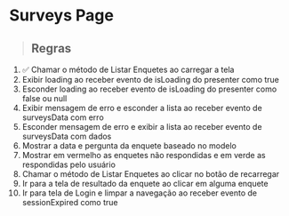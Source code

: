 # Surveys Page

> ## Regras
1. ✅ Chamar o método de Listar Enquetes ao carregar a tela
2. Exibir loading ao receber evento de isLoading do presenter como true
3. Esconder loading ao receber evento de isLoading do presenter como false ou null
4. Exibir mensagem de erro e esconder a lista ao receber evento de surveysData com erro
5. Esconder mensagem de erro e exibir a lista ao receber evento de surveysData com dados
6. Mostrar a data e pergunta da enquete baseado no modelo
7. Mostrar em vermelho as enquetes não respondidas e em verde as respondidas pelo usuário
8. Chamar o método de Listar Enquetes ao clicar no botão de recarregar
9. Ir para a tela de resultado da enquete ao clicar em alguma enquete
10. Ir para tela de Login e limpar a navegação ao receber evento de sessionExpired como true
